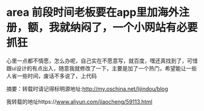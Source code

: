# area 前段时间老板要在app里加海外注册，额，我就纳闷了，一个小网站有必要抓狂


心里一点都不情愿，怎么办呢，自己实在不愿意写，就百度，嘿还真找到了，可惜跟ui设计的有点出入，随意我就修改了一下，主要是加了一个热门，希望能让一些人省一些时间，废话不多说了，上代码



摘要：转载时请记得标明源地址:http://my.oschina.net/lijindou/blog

我转载的地址https://www.aliyun.com/jiaocheng/59113.html

